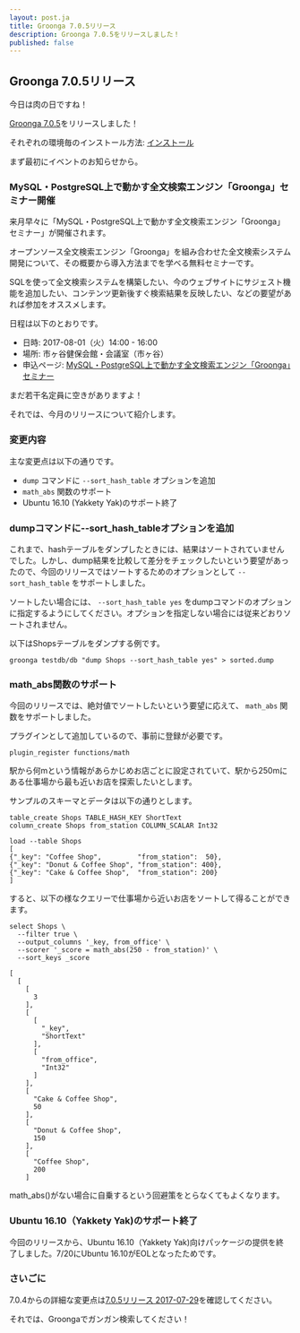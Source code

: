 ```yaml
---
layout: post.ja
title: Groonga 7.0.5リリース
description: Groonga 7.0.5をリリースしました！
published: false
---
```


## Groonga 7.0.5リリース

今日は肉の日ですね！

[Groonga 7.0.5](/ja/docs/news.html#release-7-0-5)をリリースしました！

それぞれの環境毎のインストール方法: [インストール](/ja/docs/install.html)

まず最初にイベントのお知らせから。

### MySQL・PostgreSQL上で動かす全文検索エンジン「Groonga」セミナー開催

来月早々に「MySQL・PostgreSQL上で動かす全文検索エンジン「Groonga」セミナー」が開催されます。

オープンソース全文検索エンジン「Groonga」を組み合わせた全文検索システム開発について、その概要から導入方法までを学べる無料セミナーです。

SQLを使って全文検索システムを構築したい、今のウェブサイトにサジェスト機能を追加したい、コンテンツ更新後すぐ検索結果を反映したい、などの要望があれば参加をオススメします。

日程は以下のとおりです。

* 日時: 2017-08-01（火）14:00 - 16:00
* 場所: 市ヶ谷健保会館・会議室（市ヶ谷）
* 申込ページ: [MySQL・PostgreSQL上で動かす全文検索エンジン「Groonga」セミナー](https://groonga.doorkeeper.jp/events/62741)

まだ若干名定員に空きがありますよ！

それでは、今月のリリースについて紹介します。

### 変更内容

主な変更点は以下の通りです。

  * `dump` コマンドに `--sort_hash_table` オプションを追加
  * `math_abs` 関数のサポート
  * Ubuntu 16.10 (Yakkety Yak)のサポート終了

### dumpコマンドに--sort_hash_tableオプションを追加

これまで、hashテーブルをダンプしたときには、結果はソートされていませんでした。しかし、dump結果を比較して差分をチェックしたいという要望があったので、今回のリリースではソートするためのオプションとして `--sort_hash_table` をサポートしました。

ソートしたい場合には、 `--sort_hash_table yes` をdumpコマンドのオプションに指定するようにしてください。オプションを指定しない場合には従来どおりソートされません。

以下はShopsテーブルをダンプする例です。

    groonga testdb/db "dump Shops --sort_hash_table yes" > sorted.dump

### math_abs関数のサポート

今回のリリースでは、絶対値でソートしたいという要望に応えて、 `math_abs` 関数をサポートしました。

プラグインとして追加しているので、事前に登録が必要です。

    plugin_register functions/math

駅から何mという情報があらかじめお店ごとに設定されていて、駅から250mにある仕事場から最も近いお店を探索したいとします。

サンプルのスキーマとデータは以下の通りとします。

    table_create Shops TABLE_HASH_KEY ShortText 
    column_create Shops from_station COLUMN_SCALAR Int32                                        

    load --table Shops                          
    [
    {"_key": "Coffee Shop",         "from_station":  50},
    {"_key": "Donut & Coffee Shop", "from_station": 400},
    {"_key": "Cake & Coffee Shop",  "from_station": 200}
    ]

すると、以下の様なクエリーで仕事場から近いお店をソートして得ることができます。

    select Shops \
      --filter true \
      --output_columns '_key, from_office' \
      --scorer '_score = math_abs(250 - from_station)' \
      --sort_keys _score
    
    [
      [
        [
          3
        ],
        [
          [
            "_key",
            "ShortText"
          ],
          [
            "from_office",
            "Int32"
          ]
        ],
        [                                        
          "Cake & Coffee Shop",                  
          50                                     
        ],                                       
        [                                        
          "Donut & Coffee Shop",                 
          150                                    
        ],                                       
        [                                        
          "Coffee Shop",                         
          200                                    
        ]                       
  
math_abs()がない場合に自乗するという回避策をとらなくてもよくなります。

### Ubuntu 16.10（Yakkety Yak)のサポート終了

今回のリリースから、Ubuntu 16.10（Yakkety Yak)向けパッケージの提供を終了しました。7/20にUbuntu 16.10がEOLとなったためです。

### さいごに

7.0.4からの詳細な変更点は[7.0.5リリース 2017-07-29](/ja/docs/news.html#release-7-0-5)を確認してください。

それでは、Groongaでガンガン検索してください！
